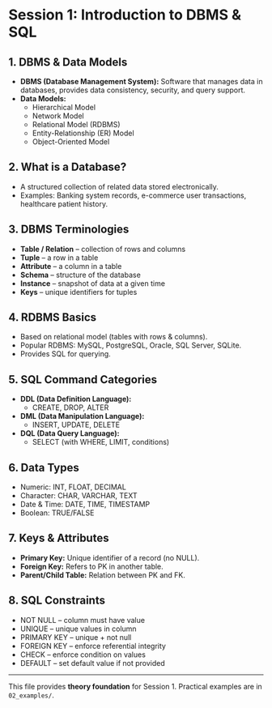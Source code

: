 # Session 1: Introduction to DBMS & SQL

## 1. DBMS & Data Models
- **DBMS (Database Management System):** Software that manages data in databases, provides data consistency, security, and query support.
- **Data Models:**
  - Hierarchical Model
  - Network Model
  - Relational Model (RDBMS)
  - Entity-Relationship (ER) Model
  - Object-Oriented Model

## 2. What is a Database?
- A structured collection of related data stored electronically.
- Examples: Banking system records, e-commerce user transactions, healthcare patient history.

## 3. DBMS Terminologies
- **Table / Relation** – collection of rows and columns
- **Tuple** – a row in a table
- **Attribute** – a column in a table
- **Schema** – structure of the database
- **Instance** – snapshot of data at a given time
- **Keys** – unique identifiers for tuples

## 4. RDBMS Basics
- Based on relational model (tables with rows & columns).
- Popular RDBMS: MySQL, PostgreSQL, Oracle, SQL Server, SQLite.
- Provides SQL for querying.

## 5. SQL Command Categories
- **DDL (Data Definition Language):**
  - CREATE, DROP, ALTER
- **DML (Data Manipulation Language):**
  - INSERT, UPDATE, DELETE
- **DQL (Data Query Language):**
  - SELECT (with WHERE, LIMIT, conditions)

## 6. Data Types
- Numeric: INT, FLOAT, DECIMAL
- Character: CHAR, VARCHAR, TEXT
- Date & Time: DATE, TIME, TIMESTAMP
- Boolean: TRUE/FALSE

## 7. Keys & Attributes
- **Primary Key:** Unique identifier of a record (no NULL).
- **Foreign Key:** Refers to PK in another table.
- **Parent/Child Table:** Relation between PK and FK.

## 8. SQL Constraints
- NOT NULL – column must have value
- UNIQUE – unique values in column
- PRIMARY KEY – unique + not null
- FOREIGN KEY – enforce referential integrity
- CHECK – enforce condition on values
- DEFAULT – set default value if not provided

---
This file provides **theory foundation** for Session 1. Practical examples are in `02_examples/`.
